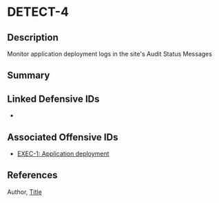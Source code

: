 # DETECT-4

## Description
Monitor application deployment logs in the site's Audit Status Messages

## Summary

## Linked Defensive IDs
- 


## Associated Offensive IDs
- [EXEC-1: Application deployment](../../../attack-techniques/EXEC/EXEC-1/exec-1_description.md)

## References
Author, [Title](Link)